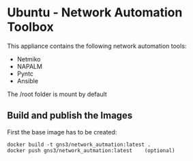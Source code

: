 # Ubuntu - Network Automation Toolbox

This appliance contains the following network automation tools:

- Netmiko
- NAPALM
- Pyntc
- Ansible

The /root folder is mount by default

## Build and publish the Images

First the base image has to be created:

```
docker build -t gns3/network_autmation:latest .
docker push gns3/network_autmation:latest    (optional)
```
